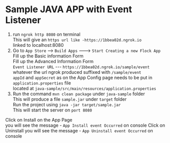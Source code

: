 # Sample JAVA APP with Event Listener


1) run `ngrok http 8080` on terminal  
   This will give an `https url like -https://1bbea02d.ngrok.io`  
   linked to localhost:8080  
2) Go to `App Store` --> `Build Apps` ---> `Start Creating a new Flock App`  
Fill up the Basic information Form  
Fill up the Advanced Information Form  
`Event Listener URL` --- `https://1bbea02d.ngrok.io/sample/event` 
whatever the url ngrok produced suffixed with `/sample/event`  
`appId` and `appSecret` as on the App Config page needs to be put in `application.properties` file  
located at `java-sample/src/main/resources/application.properties`
3) Run the command `mvn clean package` under `java-sample` folder  
This will produce a file `sample.jar` under `target` folder  
Run the project using `java -jar target/sample.jar`  
This will start the server on `port 8080`  

Click on Install on the App Page  
you will see the message - `App Install event Occurred` on console
Click on Uninstall you will see the message - `App Uninstall event Occurred` on console
